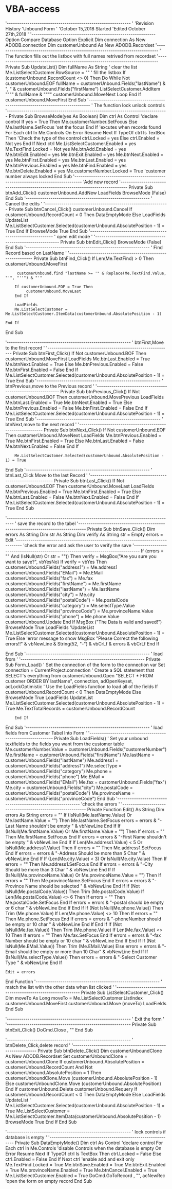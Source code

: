# VBA-access
'------------------------------------------------------------
'
'Revision History
'Unbound Form
'
'October 15,2018 Started
'Edited October 27th,2018
'
'------------------------------------------------------------
Option Compare Database
Option Explicit
Dim connection As New ADODB.connection
Dim customerUnbound As New ADODB.Recordset
'------------------------------------------------------------------------------
' The function fills out the listbox with full names retrived from recordset
'------------------------------------------------------------------------------
Private Sub UpdateList()
    Dim fullName As String
'  clear the list
    Me.ListSelectCustomer.RowSource = ""
    ' fill the listbox
    If (customerUnbound.RecordCount <> 0) Then
        Do While Not customerUnbound.EOF
            fullName = customerUnbound.Fields("lastName") & ", " & customerUnbound.Fields("firstName")
            ListSelectCustomer.AddItem """" & fullName & """"
            customerUnbound.MoveNext
        Loop
    End If
    customerUnbound.MoveFirst
End Sub
'------------------------------------------------------------------------------
' The function lock unlock controls
'------------------------------------------------------------------------------
Private Sub BrowseMode(yes As Boolean)
    Dim ctrl As Control 'declare control
    If yes = True Then
       Me.customerNumber.SetFocus
    Else
        Me.lastName.SetFocus 'set the focus
    End If
     'excutes when records found
        For Each ctrl In Me.Controls
                On Error Resume Next
                If TypeOf ctrl Is TextBox Then 'Check the type of the control
                    ctrl.Locked = yes
                Else
                    ctrl.Enabled = Not yes
                End If
        Next ctrl
            Me.ListSelectCustomer.Enabled = yes
            Me.TextFind.Locked = Not yes
            Me.btnAdd.Enabled = yes
            Me.btnEdit.Enabled = yes
            Me.btnExit.Enabled = yes
            Me.btnNext.Enabled = yes
            Me.btnFirst.Enabled = yes
            Me.btnLast.Enabled = yes
            Me.btnPrevious.Enabled = yes
            Me.btnFind.Enabled = yes
            Me.btnDelete.Enabled = yes
            Me.customerNumber.Locked = True 'customer number always locked
End Sub
'---------------------------------------------------------------------------------
'Add new record
'---------------------------------------------------------------------------------
Private Sub btnAdd_Click()
    customerUnbound.AddNew
    LoadFields
    BrowseMode (False)
End Sub
'------------------------------------------------------------
' Cancel the edits
'
'------------------------------------------------------------
Private Sub btnCancel_Click()
        customerUnbound.Cancel
        If customerUnbound.RecordCount < 0 Then
            DataEmptyMode
        Else
        LoadFields
        UpdateList
        Me.ListSelectCustomer.Selected(customerUnbound.AbsolutePosition - 1) = True
        End If
        BrowseMode True
End Sub
'------------------------------------------------------------
' open edit mode
'
'------------------------------------------------------------
Private Sub btnEdit_Click()
    BrowseMode (False)
End Sub
'------------------------------------------------------------
' Find Record based on LastName
'
'------------------------------------------------------------
Private Sub btnFind_Click()
If Len(Me.TextFind) > 0 Then
         customerUnbound.MoveFirst
        
         customerUnbound.find "lastName >= '" & Replace(Me.TextFind.Value, "'", "''") & "'"
        
        If customerUnbound.EOF = True Then
             customerUnbound.MoveLast
        End If
        
        LoadFields
        Me.ListSelectCustomer = Me.ListSelectCustomer.ItemData(customerUnbound.AbsolutePosition - 1)
        
    End If
End Sub

'------------------------------------------------------------
' btnFirst,Move to the first record
'
'------------------------------------------------------------
Private Sub btnFirst_Click()
    If Not customerUnbound.BOF Then
        customerUnbound.MoveFirst
        LoadFields
        Me.btnLast.Enabled = True
        Me.btnNext.Enabled = True
    Else
        Me.btnPrevious.Enabled = False
        Me.btnFirst.Enabled = False
    End If
    Me.ListSelectCustomer.Selected(customerUnbound.AbsolutePosition - 1) = True
End Sub
'------------------------------------------------------------
' btnPrevious,move to the Previous record
'
'------------------------------------------------------------
Private Sub btnPrevious_Click()
    If Not customerUnbound.BOF Then
        customerUnbound.MovePrevious
        LoadFields
        Me.btnLast.Enabled = True
        Me.btnNext.Enabled = True
    Else
        Me.btnPrevious.Enabled = False
        Me.btnFirst.Enabled = False
    End If
    Me.ListSelectCustomer.Selected(customerUnbound.AbsolutePosition - 1) = True
End Sub
'------------------------------------------------------------
' btnNext,move to the next record
'
'------------------------------------------------------------
Private Sub btnNext_Click()
    If Not customerUnbound.EOF Then
        customerUnbound.MoveNext
        LoadFields
        Me.btnPrevious.Enabled = True
        Me.btnFirst.Enabled = True
    Else
        Me.btnLast.Enabled = False
        Me.btnNext.Enabled = False
    End If

        Me.ListSelectCustomer.Selected(customerUnbound.AbsolutePosition - 1) = True
End Sub
'------------------------------------------------------------
' btnLast_Click Move to the last Record
'
'------------------------------------------------------------
Private Sub btnLast_Click()
    If Not customerUnbound.EOF Then
        customerUnbound.MoveLast
        LoadFields
        Me.btnPrevious.Enabled = True
        Me.btnFirst.Enabled = True
    Else
        Me.btnLast.Enabled = False
        Me.btnNext.Enabled = False
    End If
        Me.ListSelectCustomer.Selected(customerUnbound.AbsolutePosition - 1) = True
End Sub

'---------------------------------------------------------------------------------
' save the record to the tabel
'---------------------------------------------------------------------------------
Private Sub btnSave_Click()
    Dim errors As String
    Dim str As String
    Dim verify As String
    str = Empty
    errors = Edit
'---------------------------------------------------------------------------------
'check the error and ask the user to verify the save
'---------------------------------------------------------------------------------
    If (errors = "" And (IsNull(str) Or str = "")) Then
        verify = MsgBox("Are you sure you want to save?", vbYesNo)
        If verify = vbYes Then
                customerUnbound.Fields("address1") = Me.address1
                customerUnbound.Fields("EMail") = Me.EMail
                customerUnbound.Fields("fax") = Me.fax
                customerUnbound.Fields("firstName") = Me.firstName
                customerUnbound.Fields("lastName") = Me.lastName
                customerUnbound.Fields("city") = Me.city
                customerUnbound.Fields("postalCode") = Me.postalCode
                customerUnbound.Fields("category") = Me.selectType.Value
                customerUnbound.Fields("provinceCode") = Me.provinceName.Value
                customerUnbound.Fields("phone") = Me.phone.Value
                customerUnbound.Update
        End If
            MsgBox ("The Data is valid and saved!")
            BrowseMode True
            LoadFields
            'UpdateList
            Me.ListSelectCustomer.Selected(customerUnbound.AbsolutePosition - 1) = True
    Else 'error message to show
        MsgBox "Please Correct the following errors!!" & vbNewLine & String(52, "-") & vbCrLf & errors & vbCrLf
    End If

End Sub
'------------------------------------------------------------
' load from
'
'------------------------------------------------------------
Private Sub Form_Load()
        ' Set the connection of the form to the connection var
        Set connection = CurrentProject.connection
        ' Create a SQL statement that SELECT's everything from
        customerUnbound.Open "SELECT * FROM customer ORDER BY lastName", connection, adOpenKeyset, adLockOptimistic
        ' Use the LoadFields function to load all of the fields
        If customerUnbound.RecordCount < 0 Then
            DataEmptyMode
        Else
            BrowseMode True
            LoadFields
            UpdateList
            Me.ListSelectCustomer.Selected(customerUnbound.AbsolutePosition - 1) = True
            Me.TextTotalRecords = customerUnbound.RecordCount
           
        End If
End Sub
'------------------------------------------------------------
' load fields from Customer Tabel Into Form
'
'------------------------------------------------------------
Private Sub LoadFields()
    ' Set your unbound textfields to the fields you want from the customer table
    Me.customerNumber.Value = customerUnbound.Fields("customerNumber")
    Me.firstName = customerUnbound.Fields("firstName")
    Me.lastName = customerUnbound.Fields("lastName")
    Me.address1 = customerUnbound.Fields("address1")
    Me.selectType = customerUnbound.Fields("category")
    Me.phone = customerUnbound.Fields("phone")
    Me.EMail = customerUnbound.Fields("EMail")
    Me.fax = customerUnbound.Fields("fax")
    Me.city = customerUnbound.Fields("city")
    Me.postalCode = customerUnbound.Fields("postalCode")
    Me.provinceName = customerUnbound.Fields("provinceCode")
End Sub
'------------------------------------------------------------
'check the errors
'
'------------------------------------------------------------
Private Function Edit() As String
    Dim errors As String
    errors = ""
    If (IsNull(Me.lastName.Value) Or Me.lastName.Value = "") Then
        Me.lastName.SetFocus
        errors = errors & "-Last Name shouldn't be empty " & vbNewLine
    End If
    If (IsNull(Me.firstName.Value) Or Me.firstName.Value = "") Then
        If errors = "" Then
            Me.firstName.SetFocus
        End If
        errors = errors & "-First Name shouldn't be empty " & vbNewLine
    End If
    If Len(Me.address1.Value) < 5 Or IsNull(Me.address1.Value) Then
        If errors = "" Then
            Me.address1.SetFocus
        End If
        errors = errors & "-Address Should be more than 5 Char " & vbNewLine
    End If
    If (Len(Me.city.Value) < 3) Or IsNull(Me.city.Value) Then
        If errors = "" Then
            Me.address1.SetFocus
        End If
        errors = errors & "-City Should be more than 3 Char " & vbNewLine
    End If
   If (IsNull(Me.provinceName.Value) Or Me.provinceName.Value = "") Then
        If errors = "" Then
           Me.provinceName.SetFocus
        End If
        errors = errors & "-Province Name should be selected " & vbNewLine
    End If
    If (Not IsNull(Me.postalCode.Value)) Then
            Trim (Me.postalCode.Value)
        If Len(Me.postalCode.Value) <> 6 Then
            If errors = "" Then
                Me.postalCode.SetFocus
            End If
            errors = errors & "-postal should be empty or 6 char " & vbNewLine
        End If
    End If
    If (Not IsNull(Me.phone.Value)) Then
        Trim (Me.phone.Value)
        If Len(Me.phone.Value) <> 10 Then
            If errors = "" Then
                Me.phone.SetFocus
            End If
            errors = errors & "-phoneNumber should be empty or 10 char " & vbNewLine
        End If
    End If
    If (Not IsNull(Me.fax.Value)) Then
        Trim (Me.phone.Value)
        If Len(Me.fax.Value) <> 10 Then
            If errors = "" Then
                Me.fax.SetFocus
            End If
            errors = errors & "-fax Number should be empty or 10 char " & vbNewLine
        End If
    End If
    If (Not IsNull(Me.EMail.Value)) Then
        Trim (Me.EMail.Value)
    Else
        errors = errors & "-Email should be empty or more than 10 Char" & vbNewLine
    End If
    If (IsNull(Me.selectType.Value)) Then
         errors = errors & "-Select Customer Type " & vbNewLine
    End If
    
    Edit = errors
End Function
'------------------------------------------------------------
' match the list with the other data when list clicked
'
'------------------------------------------------------------
Private Sub ListSelectCustomer_Click()
        Dim moveTo As Long
        moveTo = Me.ListSelectCustomer.ListIndex
        customerUnbound.MoveFirst
        customerUnbound.Move (moveTo)
        LoadFields
End Sub

'------------------------------------------------------------
' Exit the form
'
'------------------------------------------------------------
Private Sub btnExit_Click()
    DoCmd.Close , ""
End Sub

'------------------------------------------------------------
' btnDelete_Click,delete record
'
'------------------------------------------------------------
Private Sub btnDelete_Click()
    Dim customerUnboundClone As New ADODB.Recordset
    Set customerUnboundClone = customerUnbound.Clone
    If customerUnbound.AbsolutePosition = customerUnbound.RecordCount And Not customerUnbound.AbsolutePosition = 1 Then
        customerUnboundClone.Move (customerUnbound.AbsolutePosition - 1)
    Else
        customerUnboundClone.Move (customerUnbound.AbsolutePosition)
    End If
    customerUnbound.Delete
    customerUnbound.Requery
    If customerUnbound.RecordCount < 0 Then
        DataEmptyMode
    Else
        LoadFields
        UpdateList
       ' Me.ListSelectCustomer.Selected(customerUnbound.AbsolutePosition - 1) = True
       Me.ListSelectCustomer = Me.ListSelectCustomer.ItemData(customerUnbound.AbsolutePosition - 1)
    BrowseMode True
    End If
End Sub

'------------------------------------------------------------
' lock controls if database is empty
'
'------------------------------------------------------------
Private Sub DataEmptyMode()
    Dim ctrl As Control 'declare control
           For Each ctrl In Me.Controls 'disable Controls when the database is empty
                On Error Resume Next
                If TypeOf ctrl Is TextBox Then
                    ctrl.Locked = False
                Else
                    ctrl.Enabled = False
                End If
            Next ctrl
            'enable add and exit only
            Me.TextFind.Locked = True
            Me.btnSave.Enabled = True
            Me.btnExit.Enabled = True
            Me.provinceName.Enabled = True
            Me.btnCancel.Enabled = True
            Me.ListSelectCustomer.Enabled = True
            DoCmd.GoToRecord , "", acNewRec 'open the form on empty record
End Sub
